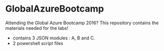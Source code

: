 # GlobalAzureBootcamp
Attending the Global Azure Bootcamp 2016? This repository contains the materials needed for the labs!

-  contains 3 JSON modules : A, B and C. 
-  2 powershell script files
